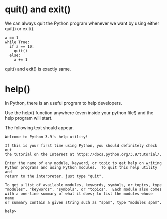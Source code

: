 # quit() and exit()

We can always quit the Python program whenever we want by using either quit() or exit().

```
a == 1
while True:
  if a == 10:
    quit()
  else:
    a += 1
```

quit() and exit() is exactly same.

# help()

In Python, there is an useful program to help developers.

Use the help() function anywhere (even inside your python file!) and the help program will start.

The following text should appear.

```
Welcome to Python 3.9's help utility!

If this is your first time using Python, you should definitely check out
the tutorial on the Internet at https://docs.python.org/3.9/tutorial/.

Enter the name of any module, keyword, or topic to get help on writing
Python programs and using Python modules.  To quit this help utility and
return to the interpreter, just type "quit".

To get a list of available modules, keywords, symbols, or topics, type
"modules", "keywords", "symbols", or "topics".  Each module also comes
with a one-line summary of what it does; to list the modules whose name
or summary contain a given string such as "spam", type "modules spam".

help>
```
